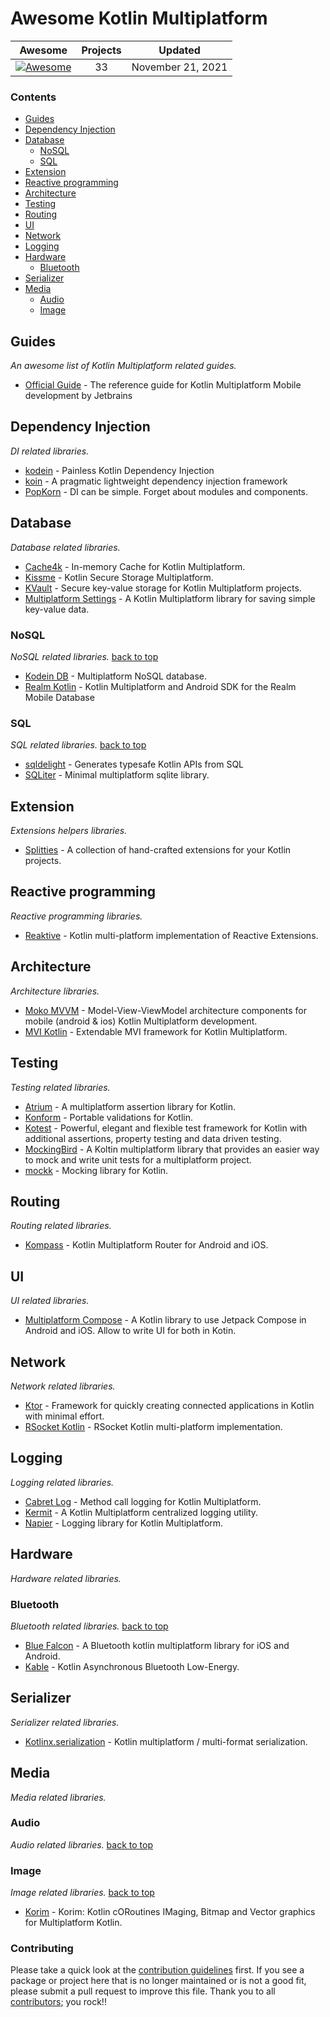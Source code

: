 # Awesome Kotlin Multiplatform
 
<!-- 

PLEASE DO NOT UPDATE THIS FILE, UPDATE CONTENTS.JSON INSTEAD. THANK YOU :-)

 -->



| Awesome | Projects | Updated
| :-: | :-: | :-:
[![Awesome](https://cdn.rawgit.com/sindresorhus/awesome/d7305f38d29fed78fa85652e3a63e154dd8e8829/media/badge.svg)](https://github.com/sindresorhus/awesome) | 33 | November 21, 2021

### Contents

- [Guides](#guides)
- [Dependency Injection](#di)
- [Database](#database)
  - [NoSQL](#nosql)
  - [SQL](#sql)
- [Extension](#extension)
- [Reactive programming](#reactive)
- [Architecture](#architecture)
- [Testing](#testing)
- [Routing](#routing)
- [UI](#ui)
- [Network](#network)
- [Logging](#logging)
- [Hardware](#hardware)
  - [Bluetooth](#bluetooth)
- [Serializer](#serializer)
- [Media](#media)
  - [Audio](#audio)
  - [Image](#image)

## Guides
*An awesome list of Kotlin Multiplatform related guides.* 
* [Official Guide](https://kotlinlang.org/lp/mobile/) - The reference guide for Kotlin Multiplatform Mobile development by Jetbrains

## Dependency Injection
*DI related libraries.* 
* [kodein](https://github.com/Kodein-Framework/Kodein-DI) -  Painless Kotlin Dependency Injection 
* [koin](https://github.com/InsertKoinIO/koin) - A pragmatic lightweight dependency injection framework
* [PopKorn](https://github.com/corbella83/PopKorn) - DI can be simple. Forget about modules and components.

## Database
*Database related libraries.* 
* [Cache4k](https://github.com/ReactiveCircus/cache4k) - In-memory Cache for Kotlin Multiplatform.
* [Kissme](https://github.com/netguru/Kissme) - Kotlin Secure Storage Multiplatform.
* [KVault](https://github.com/Liftric/KVault) - Secure key-value storage for Kotlin Multiplatform projects.
* [Multiplatform Settings](https://github.com/russhwolf/multiplatform-settings) - A Kotlin Multiplatform library for saving simple key-value data.

### NoSQL
*NoSQL related libraries.* [back to top](#readme) 

* [Kodein DB](https://github.com/Kodein-Framework/Kodein-DB) - Multiplatform NoSQL database.
* [Realm Kotlin](https://github.com/realm/realm-kotlin) - Kotlin Multiplatform and Android SDK for the Realm Mobile Database

### SQL
*SQL related libraries.* [back to top](#readme) 

* [sqldelight](https://github.com/cashapp/sqldelight) - Generates typesafe Kotlin APIs from SQL
* [SQLiter](https://github.com/touchlab/SQLiter) - Minimal multiplatform sqlite library.

## Extension
*Extensions helpers libraries.* 
* [Splitties](https://github.com/LouisCAD/Splitties) - A collection of hand-crafted extensions for your Kotlin projects.

## Reactive programming
*Reactive programming libraries.* 
* [Reaktive](https://github.com/badoo/Reaktive) - Kotlin multi-platform implementation of Reactive Extensions.

## Architecture
*Architecture libraries.* 
* [Moko MVVM](https://github.com/icerockdev/moko-mvvm) - Model-View-ViewModel architecture components for mobile (android & ios) Kotlin Multiplatform development.
* [MVI Kotlin](https://github.com/arkivanov/MVIKotlin) - Extendable MVI framework for Kotlin Multiplatform.

## Testing
*Testing related libraries.* 
* [Atrium](https://github.com/robstoll/atrium) -  A multiplatform assertion library for Kotlin.
* [Konform](https://github.com/konform-kt/konform) - Portable validations for Kotlin.
* [Kotest](https://github.com/kotest/kotest) - Powerful, elegant and flexible test framework for Kotlin with additional assertions, property testing and data driven testing.
* [MockingBird](https://github.com/careem/mockingbird) - A Koltin multiplatform library that provides an easier way to mock and write unit tests for a multiplatform project.
* [mockk](https://github.com/mockk/mockk) - Mocking library for Kotlin.

## Routing
*Routing related libraries.* 
* [Kompass](https://github.com/sellmair/kompass) - Kotlin Multiplatform Router for Android and iOS.

## UI
*UI related libraries.* 
* [Multiplatform Compose](https://github.com/cl3m/multiplatform-compose) - A Kotlin library to use Jetpack Compose in Android and iOS. Allow to write UI for both in Kotin.

## Network
*Network related libraries.* 
* [Ktor](https://github.com/ktorio/ktor) - Framework for quickly creating connected applications in Kotlin with minimal effort.
* [RSocket Kotlin](https://github.com/rsocket/rsocket-kotlin) - RSocket Kotlin multi-platform implementation.

## Logging
*Logging related libraries.* 
* [Cabret Log](https://github.com/Foso/Cabret-Log) - Method call logging for Kotlin Multiplatform.
* [Kermit](https://github.com/touchlab/Kermit) - A Kotlin Multiplatform centralized logging utility.
* [Napier](https://github.com/AAkira/Napier) - Logging library for Kotlin Multiplatform.

## Hardware
*Hardware related libraries.* 

### Bluetooth
*Bluetooth related libraries.* [back to top](#readme) 

* [Blue Falcon](https://github.com/Reedyuk/blue-falcon) - A Bluetooth kotlin multiplatform library for iOS and Android.
* [Kable](https://github.com/juullabs/kable) - Kotlin Asynchronous Bluetooth Low-Energy.

## Serializer
*Serializer related libraries.* 
* [Kotlinx.serialization](https://github.com/Kotlin/kotlinx.serialization) - Kotlin multiplatform / multi-format serialization.

## Media
*Media related libraries.* 

### Audio
*Audio related libraries.* [back to top](#readme) 


### Image
*Image related libraries.* [back to top](#readme) 

* [Korim](https://github.com/korlibs/korim) - Korim: Kotlin cORoutines IMaging, Bitmap and Vector graphics for Multiplatform Kotlin.


### Contributing

Please take a quick look at the [contribution guidelines](.github/CONTRIBUTING.md) first. If you see a package or project here that is no longer maintained or is not a good fit, please submit a pull request to improve this file. Thank you to all [contributors](https://github.com/matteocrippa/awesome-kotlin-multiplatform/graphs/contributors); you rock!!